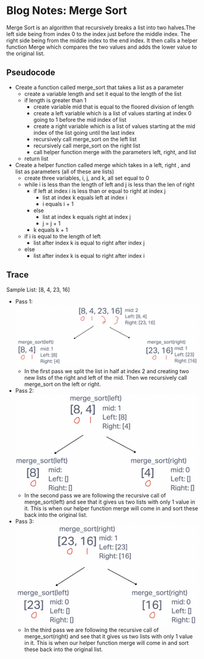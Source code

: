 # Blog Notes: Merge Sort
Merge Sort is an algorithm that recursively breaks a list into two halves.The left side being from index 0 to the index just before the middle index. The right side being from the middle index to the end index. It then calls a helper function Merge which compares the two values and adds the lower value to the original list.

## Pseudocode
* Create a function called merge_sort that takes a list as a parameter
  * create a variable length and set it equal to the length of the list
  * if length is greater than 1
    * create variable mid that is equal to the floored division of length
    * create a left variable which is a list of values starting at index 0 going to 1 before the mid index of list
    * create a right variable which is a list of values starting at the mid index of the list going until the last index
    * recursively call merge_sort on the left list
    * recursively call merge_sort on the right list
    * call helper function merge with the parameters left, right, and list
  * return list
* Create a helper function called merge which takes in a left, right , and list as parameters (all of these are lists)
  * create three variables, i, j, and k, all set equal to 0
  * while i is less than the length of left and j is less than the len of right
    * if left at index i is less than or equal to right at index j
      * list at index k equals left at index i
      * i equals i + 1
    * else
      * list at index k equals right at index j
      * j = j + 1
    * k equals k + 1
  * if i is equal to the length of left
    * list after index k is equal to right after index j
  * else
    * list after index k is equal to right after index i

## Trace
Sample List: [8, 4, 23, 16]
* Pass 1:
![Pass 1](top.png)
  * In the first pass we split the list in half at index 2 and creating two new lists of the right and left of the mid. Then we recursively call merge_sort on the left or right.
* Pass 2:
![Pass 2](bottom%20left.png)
  * In the second pass we are following the recursive call of merge_sort(left) and see that it gives us two lists with only 1 value in it. This is when our helper function merge will come in and sort these back into the original list.
* Pass 3:
![Pass 3](bottom%20right.png)
  * In the third pass we are following the recursive call of merge_sort(right) and see that it gives us two lists with only 1 value in it. This is when our helper function merge will come in and sort these back into the original list.


